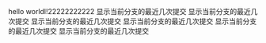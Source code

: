 hello worldl!22222222222
显示当前分支的最近几次提交
显示当前分支的最近几次提交
显示当前分支的最近几次提交
显示当前分支的最近几次提交
显示当前分支的最近几次提交
显示当前分支的最近几次提交
